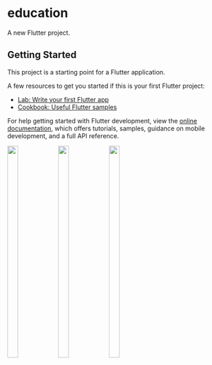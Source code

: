 # education

A new Flutter project.

## Getting Started

This project is a starting point for a Flutter application.

A few resources to get you started if this is your first Flutter project:

- [Lab: Write your first Flutter app](https://docs.flutter.dev/get-started/codelab)
- [Cookbook: Useful Flutter samples](https://docs.flutter.dev/cookbook)

For help getting started with Flutter development, view the
[online documentation](https://docs.flutter.dev/), which offers tutorials,
samples, guidance on mobile development, and a full API reference.
<p>
  <img src = "https://user-images.githubusercontent.com/114208600/229439372-660dbf54-7ddd-4e1f-a1ed-348079ae6a2e.jpg" width=22% height=35%>
   <img src = "https://user-images.githubusercontent.com/114208600/229439392-d6e7c111-e54b-4f0b-85b9-71c28a6c1368.jpg" width=22% height=35%>
   <img src = "https://user-images.githubusercontent.com/114208600/229439412-67df1410-4882-4fa7-a5ce-1c2682f08db7.jpg" width=22% height=35%>
 
</p>




